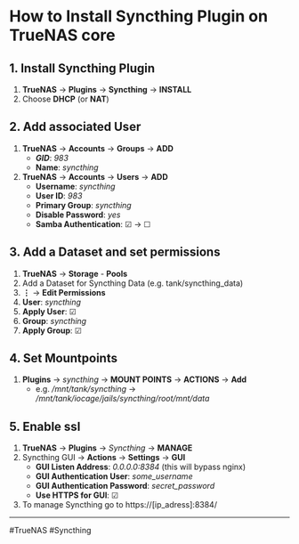 # How to Install Syncthing Plugin on TrueNAS core
## 1. Install Syncthing Plugin
1. **TrueNAS** -> **Plugins** -> **Syncthing** -> **INSTALL**
2. Choose **DHCP** (or **NAT**)
## 2. Add associated User
1. **TrueNAS** -> **Accounts** -> **Groups** -> **ADD**
	- ***GID***: *983*
	- **Name**: *syncthing*
1. **TrueNAS** -> **Accounts** -> **Users** -> **ADD**
	- **Username**: *syncthing*
	- **User ID**: *983*
	- **Primary Group**: *syncthing*
	- **Disable Password**: *yes*
	- **Samba Authentication**: ☑ -> ☐
## 3. Add a Dataset and set permissions
1. **TrueNAS** -> **Storage** - **Pools**
2. Add a Dataset for Syncthing Data (e.g. tank/syncthing_data)
3. **⋮** -> **Edit Permissions**
4. **User**: *syncthing*
5. **Apply User**: ☑
6. **Group**: *syncthing*
7. **Apply Group**: ☑
## 4. Set Mountpoints
1. **Plugins** -> *syncthing* -> **MOUNT POINTS** -> **ACTIONS** -> **Add**
	- e.g. */mnt/tank/syncthing* -> */mnt/tank/iocage/jails/syncthing/root/mnt/data*
## 5. Enable ssl
1. **TrueNAS** -> **Plugins** -> *Syncthing* -> **MANAGE**
2. Syncthing GUI -> **Actions** -> **Settings** -> **GUI**
	- **GUI Listen Address**: *0.0.0.0:8384* (this will bypass nginx)
	- **GUI Authentication User**: *some_username*
	- **GUI Authentication Password**: *secret_password*
	- **Use HTTPS for GUI**: ☑
3. To manage Syncthing go to https://[ip_adress]:8384/ 
-----
#TrueNAS #Syncthing
